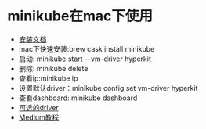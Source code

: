 # minikube在mac下使用

- [安装文档](https://kubernetes.io/docs/tasks/tools/install-minikube/)
- mac下快速安装:brew cask install minikube
- 启动: minikube start --vm-driver hyperkit
- 删除: minikube delete
- 查看ip:minikube ip
- 设置默认driver：minikube config set vm-driver hyperkit
- 查看dashboard: minikube dashboard
- [可选的driver](https://github.com/kubernetes/minikube/blob/master/docs/drivers.md#hyperkit-driver)
- [Medium教程](https://medium.com/@wisegain/minikube-cheat-sheet-a273385e66c9)
